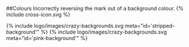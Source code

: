 ##Colours
Incorrectly reversing the mark out of a background colour.
{% include cross-icon.svg %}

{% include logo/images/crazy-backgrounds.svg meta="id='stripped-background'" %}
{% include logo/images/crazy-backgrounds.svg meta="id='pink-background'" %}
